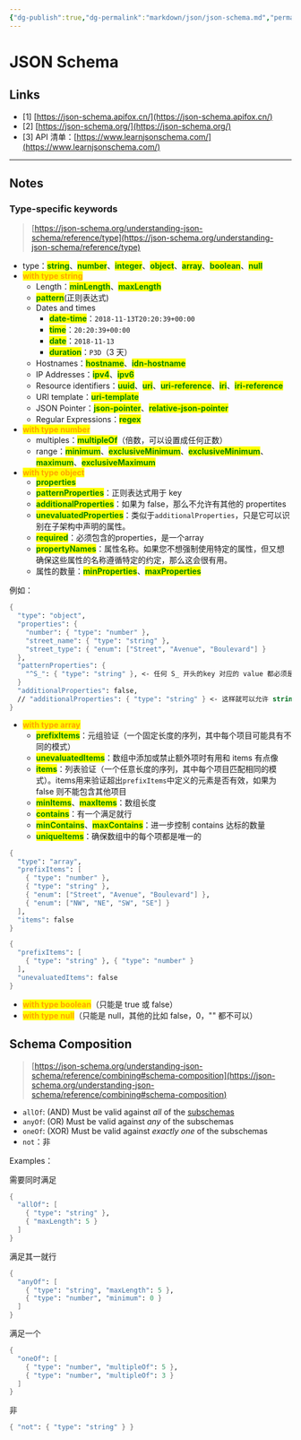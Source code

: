 ```yaml
---
{"dg-publish":true,"dg-permalink":"markdown/json/json-schema.md","permalink":"/markdown/json/json-schema.md/"}
---
```



# JSON Schema

## Links

* \[1] [https://json-schema.apifox.cn/](https://json-schema.apifox.cn/)
* \[2] [https://json-schema.org/](https://json-schema.org/)
* \[3] API 清单：[https://www.learnjsonschema.com/](https://www.learnjsonschema.com/)

***

## Notes

### Type-specific keywords

> [https://json-schema.org/understanding-json-schema/reference/type](https://json-schema.org/understanding-json-schema/reference/type)

* type：<mark style="color:green;">**string**</mark>、<mark style="color:green;">**number**</mark>、<mark style="color:green;">**integer**</mark>、<mark style="color:green;">**object**</mark>、<mark style="color:green;">**array**</mark>、<mark style="color:green;">**boolean**</mark>、<mark style="color:green;">**null**</mark>
* <mark style="color:orange;">**with type string**</mark>
  * Length：<mark style="color:green;">**minLength**</mark>、<mark style="color:green;">**maxLength**</mark>
  * <mark style="color:green;">**pattern**</mark>(正则表达式)
  * Dates and times
    * <mark style="color:green;">**date-time**</mark>：`2018-11-13T20:20:39+00:00`
    * <mark style="color:green;">**time**</mark>：`20:20:39+00:00`
    * <mark style="color:green;">**date**</mark>：`2018-11-13`
    * <mark style="color:green;">**duration**</mark>：`P3D`（3 天）
  * Hostnames：<mark style="color:green;">**hostname**</mark>、<mark style="color:green;">**idn-hostname**</mark>
  * IP Addresses：<mark style="color:green;">**ipv4**</mark>、<mark style="color:green;">**ipv6**</mark>
  * Resource identifiers：<mark style="color:green;">**uuid**</mark>、<mark style="color:green;">**uri**</mark>、<mark style="color:green;">**uri-reference**</mark>、<mark style="color:green;">**iri**</mark>、<mark style="color:green;">**iri-reference**</mark>
  * URI template：<mark style="color:green;">**uri-template**</mark>
  * JSON Pointer：<mark style="color:green;">**json-pointer**</mark>、<mark style="color:green;">**relative-json-pointer**</mark>
  * Regular Expressions：<mark style="color:green;">**regex**</mark>
* <mark style="color:orange;">**with type number**</mark>
  * multiples：<mark style="color:green;">**multipleOf**</mark>（倍数，可以设置成任何正数）
  * range：<mark style="color:green;">**minimum**</mark>、<mark style="color:green;">**exclusiveMinimum**</mark>、<mark style="color:green;">**exclusiveMinimum**</mark>、<mark style="color:green;">**maximum**</mark>、<mark style="color:green;">**exclusiveMaximum**</mark>
* <mark style="color:orange;">**with type object**</mark>
  * <mark style="color:green;">**properties**</mark>
  * <mark style="color:green;">**patternProperties**</mark>：正则表达式用于 key
  * <mark style="color:green;">**additionalProperties**</mark>：如果为 false，那么不允许有其他的 propertites
  * <mark style="color:green;">**unevaluatedProperties**</mark>：类似于`additionalProperties`，只是它可以识别在子架构中声明的属性。
  * <mark style="color:green;">**required**</mark>：必须包含的properties，是一个array
  * <mark style="color:green;">**propertyNames**</mark>：属性名称。如果您不想强制使用特定的属性，但又想确保这些属性的名称遵循特定的约定，那么这会很有用。
  * 属性的数量：<mark style="color:green;">**minProperties**</mark>、<mark style="color:green;">**maxProperties**</mark>

例如：

```scheme
{
  "type": "object",
  "properties": {
    "number": { "type": "number" },
    "street_name": { "type": "string" },
    "street_type": { "enum": ["Street", "Avenue", "Boulevard"] }
  },
  "patternProperties": {
    "^S_": { "type": "string" }, <- 任何 S_ 开头的key 对应的 value 都必须是 string
  }
  "additionalProperties": false,
  // "additionalProperties": { "type": "string" } <- 这样就可以允许 string 的属性
}
```

* <mark style="color:orange;">**with type array**</mark>
  * <mark style="color:green;">**prefixItems**</mark>：元组验证（一个固定长度的序列，其中每个项目可能具有不同的模式）
  * <mark style="color:green;">**unevaluatedItems**</mark>：数组中添加或禁止额外项时有用和 items 有点像
  * <mark style="color:green;">**items**</mark>：列表验证（一个任意长度的序列，其中每个项目匹配相同的模式）。items用来验证超出`prefixItems`中定义的元素是否有效，如果为 false 则不能包含其他项目
  * <mark style="color:green;">**minItems**</mark>、<mark style="color:green;">**maxItems**</mark>：数组长度
  * <mark style="color:green;">**contains**</mark>：有一个满足就行
  * <mark style="color:green;">**minContains**</mark>、<mark style="color:green;">**maxContains**</mark>：进一步控制 contains 达标的数量
  * <mark style="color:green;">**uniqueItems**</mark>：确保数组中的每个项都是唯一的

```scheme
{
  "type": "array",
  "prefixItems": [
    { "type": "number" },
    { "type": "string" },
    { "enum": ["Street", "Avenue", "Boulevard"] },
    { "enum": ["NW", "NE", "SW", "SE"] }
  ],
  "items": false
}
```

```scheme
{
  "prefixItems": [
    { "type": "string" }, { "type": "number" }
  ],
  "unevaluatedItems": false
}
```

* <mark style="color:orange;">**with type boolean**</mark>（只能是 true 或 false）
* <mark style="color:orange;">**with type null**</mark>（只能是 null，其他的比如 false，0，"" 都不可以）

## Schema Composition <a href="#schema-composition" id="schema-composition"></a>

> [https://json-schema.org/understanding-json-schema/reference/combining#schema-composition](https://json-schema.org/understanding-json-schema/reference/combining#schema-composition)

* `allOf`: (AND) Must be valid against _all_ of the [subschemas](https://json-schema.org/learn/glossary#subschema)
* `anyOf`: (OR) Must be valid against _any_ of the subschemas
* `oneOf`: (XOR) Must be valid against _exactly one_ of the subschemas
* `not`：非

Examples：

需要同时满足

```scheme
{
  "allOf": [
    { "type": "string" },
    { "maxLength": 5 }
  ]
}
```

满足其一就行

```scheme
{
  "anyOf": [
    { "type": "string", "maxLength": 5 },
    { "type": "number", "minimum": 0 }
  ]
}
```

满足一个

```scheme
{
  "oneOf": [
    { "type": "number", "multipleOf": 5 },
    { "type": "number", "multipleOf": 3 }
  ]
}
```

非

```scheme
{ "not": { "type": "string" } }
```